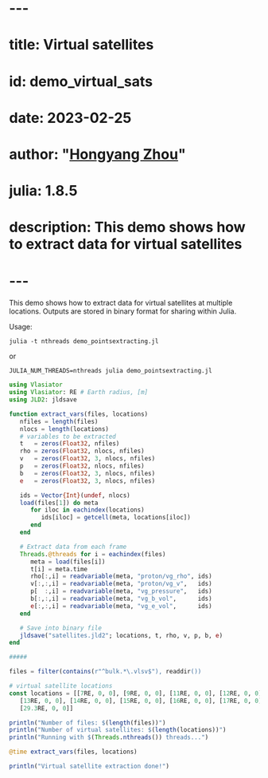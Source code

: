 # ---
# title: Virtual satellites
# id: demo_virtual_sats
# date: 2023-02-25
# author: "[Hongyang Zhou](https://github.com/henry2004y)"
# julia: 1.8.5
# description: This demo shows how to extract data for virtual satellites
# ---

This demo shows how to extract data for virtual satellites at multiple locations.
Outputs are stored in binary format for sharing within Julia.

Usage:

```shell
julia -t nthreads demo_pointsextracting.jl
```

or

```shell
JULIA_NUM_THREADS=nthreads julia demo_pointsextracting.jl
```

```julia
using Vlasiator
using Vlasiator: RE # Earth radius, [m]
using JLD2: jldsave

function extract_vars(files, locations)
   nfiles = length(files)
   nlocs = length(locations)
   # variables to be extracted
   t   = zeros(Float32, nfiles)
   rho = zeros(Float32, nlocs, nfiles)
   v   = zeros(Float32, 3, nlocs, nfiles)
   p   = zeros(Float32, nlocs, nfiles)
   b   = zeros(Float32, 3, nlocs, nfiles)
   e   = zeros(Float32, 3, nlocs, nfiles)

   ids = Vector{Int}(undef, nlocs)
   load(files[1]) do meta
      for iloc in eachindex(locations)
         ids[iloc] = getcell(meta, locations[iloc])
      end
   end

   # Extract data from each frame
   Threads.@threads for i = eachindex(files)
      meta = load(files[i])
      t[i] = meta.time
      rho[:,i] = readvariable(meta, "proton/vg_rho", ids)
      v[:,:,i] = readvariable(meta, "proton/vg_v",   ids)
      p[  :,i] = readvariable(meta, "vg_pressure",   ids)
      b[:,:,i] = readvariable(meta, "vg_b_vol",      ids)
      e[:,:,i] = readvariable(meta, "vg_e_vol",      ids)
   end

   # Save into binary file
   jldsave("satellites.jld2"; locations, t, rho, v, p, b, e)
end

#####

files = filter(contains(r"^bulk.*\.vlsv$"), readdir())

# virtual satellite locations
const locations = [[7RE, 0, 0], [9RE, 0, 0], [11RE, 0, 0], [12RE, 0, 0],
   [13RE, 0, 0], [14RE, 0, 0], [15RE, 0, 0], [16RE, 0, 0], [17RE, 0, 0],
   [29.3RE, 0, 0]]

println("Number of files: $(length(files))")
println("Number of virtual satellites: $(length(locations))")
println("Running with $(Threads.nthreads()) threads...")

@time extract_vars(files, locations)

println("Virtual satellite extraction done!")
```
